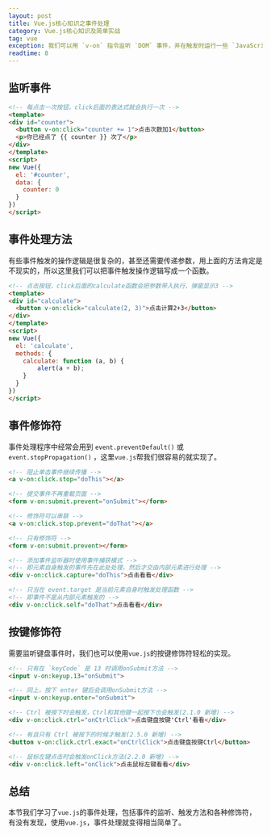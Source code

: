 ```yaml
---
layout: post
title: Vue.js核心知识之事件处理
category: Vue.js核心知识及简单实战
tag: vue
exception: 我们可以用 `v-on` 指令监听 `DOM` 事件，并在触发时运行一些 `JavaScript` 代码。
readtime: 8
---
```


## 监听事件
```html
<!-- 每点击一次按钮，click后面的表达式就会执行一次 -->
<template>
<div id="counter">
  <button v-on:click="counter += 1">点击次数加1</button>
  <p>你已经点了 {{ counter }} 次了</p>
</div>
</template>
<script>
new Vue({
  el: '#counter',
  data: {
    counter: 0
  }
})
</script>
```

## 事件处理方法
有些事件触发的操作逻辑是很复杂的，甚至还需要传递参数，用上面的方法肯定是不现实的，所以这里我们可以把事件触发操作逻辑写成一个函数。
```html
<!-- 点击按钮，click后面的calculate函数会把参数带入执行，弹窗显示3 -->
<template>
<div id="calculate">
  <button v-on:click="calculate(2, 3)">点击计算2+3</button>
</div>
</template>
<script>
new Vue({
  el: 'calculate',
  methods: {
    calculate: function (a, b) {
        alert(a + b);
    }
  }
})
</script>
```

## 事件修饰符
事件处理程序中经常会用到 `event.preventDefault()` 或 `event.stopPropagation()` ，这里`vue.js`帮我们很容易的就实现了。
```html
<!-- 阻止单击事件继续传播 -->
<a v-on:click.stop="doThis"></a>

<!-- 提交事件不再重载页面 -->
<form v-on:submit.prevent="onSubmit"></form>

<!-- 修饰符可以串联 -->
<a v-on:click.stop.prevent="doThat"></a>

<!-- 只有修饰符 -->
<form v-on:submit.prevent></form>

<!-- 添加事件监听器时使用事件捕获模式 -->
<!-- 即元素自身触发的事件先在此处处理，然后才交由内部元素进行处理 -->
<div v-on:click.capture="doThis">点击看看</div>

<!-- 只当在 event.target 是当前元素自身时触发处理函数 -->
<!-- 即事件不是从内部元素触发的 -->
<div v-on:click.self="doThat">点击看看</div>
```

## 按键修饰符
需要监听键盘事件时，我们也可以使用`vue.js`的按键修饰符轻松的实现。
```html
<!-- 只有在 `keyCode` 是 13 时调用onSubmit方法 -->
<input v-on:keyup.13="onSubmit">

<!-- 同上，按下 enter 键后会调用onSubmit方法 -->
<input v-on:keyup.enter="onSubmit">

<!-- Ctrl 被按下时会触发，Ctrl和其他键一起按下也会触发(2.1.0 新增) -->
<div v-on:click.ctrl="onCtrlClick">点击键盘按键'Ctrl'看看</div>

<!-- 有且只有 Ctrl 被按下的时候才触发(2.5.0 新增) -->
<button v-on:click.ctrl.exact="onCtrlClick">点击键盘按键Ctrl</button>

<!-- 鼠标左键点击时会触发onClick方法(2.2.0 新增) -->
<div v-on:click.left="onClick">点击鼠标左键看看</div>
```

## 总结
本节我们学习了`vue.js`的事件处理，包括事件的监听、触发方法和各种修饰符，有没有发现，使用`vue.js`，事件处理就变得相当简单了。

